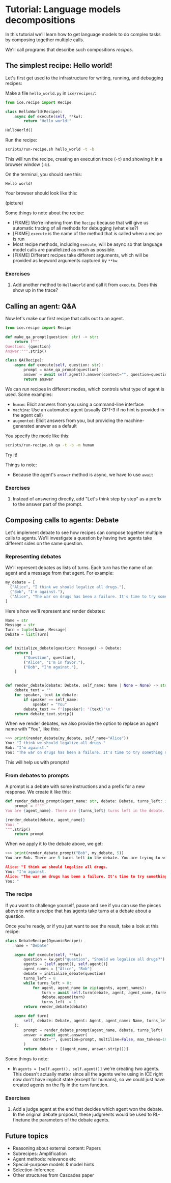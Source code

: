 # Tutorial: Language models decompositions

In this tutorial we'll learn how to get language models to do complex tasks by composing together multiple calls.

We'll call programs that describe such compositions *recipes*.


## The simplest recipe: Hello world!

Let's first get used to the infrastructure for writing, running, and debugging recipes:

Make a file `hello_world.py` in `ice/recipes/`:

```py
from ice.recipe import Recipe

class HelloWorld(Recipe):
    async def execute(self, **kw):
        return "Hello world!"

HelloWorld()
```

Run the recipe:

```sh
scripts/run-recipe.sh hello_world -t -b
```

This will run the recipe, creating an execution trace (`-t`) and showing it in a browser window (`-b`).

On the terminal, you should see this:

```
Hello world!
```

Your browser should look like this:

(picture)

Some things to note about the recipe:

- [FIXME] We're inhering from the `Recipe` because that will give us automatic tracing of all methods for debugging (what else?)
- [FIXME] `execute` is the name of the method that is called when a recipe is run
- Most recipe methods, including `execute`, will be async so that language model calls are parallelized as much as possible.
- [FIXME] Different recipes take different arguments, which will be provided as keyword arguments captured by `**kw`.

### Exercises

1. Add another method to `HelloWorld` and call it from `execute`. Does this show up in the trace?


## Calling an agent: Q&A

Now let's make our first recipe that calls out to an agent. 

```py
from ice.recipe import Recipe

def make_qa_prompt(question: str) -> str:
    return f"""
Question: {question}
Answer:""".strip()

class QA(Recipe):
    async def execute(self, question: str):
        prompt = make_qa_prompt(question)
        answer = await self.agent().answer(context="", question=question)  # FIXME: Use prompt arg
        return answer
```

We can run recipes in different modes, which controls what type of agent is used. Some examples:

- `human`: Elicit answers from you using a command-line interface
- `machine`: Use an automated agent (usually GPT-3 if no hint is provided in the agent call)
- `augmented`: Elicit answers from you, but providing the machine-generated answer as a default

You specify the mode like this:

```sh
scripts/run-recipe.sh qa -t -b -m human
```

Try it!

Things to note:

- Because the agent's `answer` method is async, we have to use `await`

### Exercises

1. Instead of answering directly, add "Let's think step by step" as a prefix to the answer part of the prompt.


## Composing calls to agents: Debate

Let's implement debate to see how recipes can compose together multiple calls to agents. We'll investigate a question by having two agents take different sides on the same question.

### Representing debates

We'll represent debates as lists of turns. Each turn has the name of an agent and a message from that agent. For example:

```py
my_debate = [
  ("Alice", "I think we should legalize all drugs."),
  ("Bob", "I'm against."),
  ("Alice", "The war on drugs has been a failure. It's time to try something new.")
]
```

Here's how we'll represent and render debates:

```py
Name = str
Message = str
Turn = tuple[Name, Message]
Debate = list[Turn]


def initialize_debate(question: Message) -> Debate:
    return [
        ("Question", question),
        ("Alice", "I'm in favor."),
        ("Bob", "I'm against."),
    ]


def render_debate(debate: Debate, self_name: Name | None = None) -> str:
    debate_text = ""
    for speaker, text in debate:
        if speaker == self_name:
            speaker = "You"
        debate_text += f'{speaker}: "{text}"\n'
    return debate_text.strip()
```

When we render debates, we also provide the option to replace an agent name with "You", like this:

```py
>>> print(render_debate(my_debate, self_name="Alice"))
You: "I think we should legalize all drugs."
Bob: "I'm against."
You: "The war on drugs has been a failure. It's time to try something new."
```

This will help us with prompts!


### From debates to prompts

A prompt is a debate with some instructions and a prefix for a new response. We create it like this:

```py
def render_debate_prompt(agent_name: str, debate: Debate, turns_left: int) -> str:
    prompt = f"""
You are {agent_name}. There are {turns_left} turns left in the debate. You are trying to win the debate using reason and evidence. Don't repeat yourself. No more than 1-2 sentences per turn.

{render_debate(debate, agent_name)}
You: "
""".strip()
    return prompt
```

When we apply it to the debate above, we get:

```py
>>> print(render_debate_prompt("Bob", my_debate, 5))
You are Bob. There are 5 turns left in the debate. You are trying to win the debate using reason and evidence. Don't repeat yourself. No more than 1-2 sentences per turn.

Alice: "I think we should legalize all drugs.
You: "I'm against.
Alice: "The war on drugs has been a failure. It's time to try something new.
You: "
```

### The recipe

If you want to challenge yourself, pause and see if you can use the pieces above to write a recipe that has agents take turns at a debate about a question.

Once you're ready, or if you just want to see the result, take a look at this recipe:

```py
class DebateRecipe(DynamicRecipe):
    name = "Debate"

    async def execute(self, **kw):
        question = kw.get("question", "Should we legalize all drugs?")
        agents = [self.agent(), self.agent()]
        agent_names = ["Alice", "Bob"]
        debate = initialize_debate(question)
        turns_left = 8
        while turns_left > 0:
            for agent, agent_name in zip(agents, agent_names):
                turn = await self.turn(debate, agent, agent_name, turns_left)
                debate.append(turn)
                turns_left -= 1
        return render_debate(debate)

    async def turn(
        self, debate: Debate, agent: Agent, agent_name: Name, turns_left: int
    ):
        prompt = render_debate_prompt(agent_name, debate, turns_left)
        answer = await agent.answer(
            context="", question=prompt, multiline=False, max_tokens=100
        )
        return debate + [(agent_name, answer.strip())]
```

Some things to note:

- In `agents = [self.agent(), self.agent()]` we're creating two agents. This doesn't actually matter since all the agents we're using in ICE right now don't have implicit state (except for humans), so we could just have created agents on the fly in the `turn` function.


### Exercises

1. Add a judge agent at the end that decides which agent won the debate. In the original debate proposal, these judgments would be used to RL-finetune the parameters of the debate agents.


## Future topics

- Reasoning about external content: Papers
- Subrecipes: Amplification
- Agent methods: relevance etc
- Special-purpose models & model hints
- Selection-Inference
- Other structures from Cascades paper
